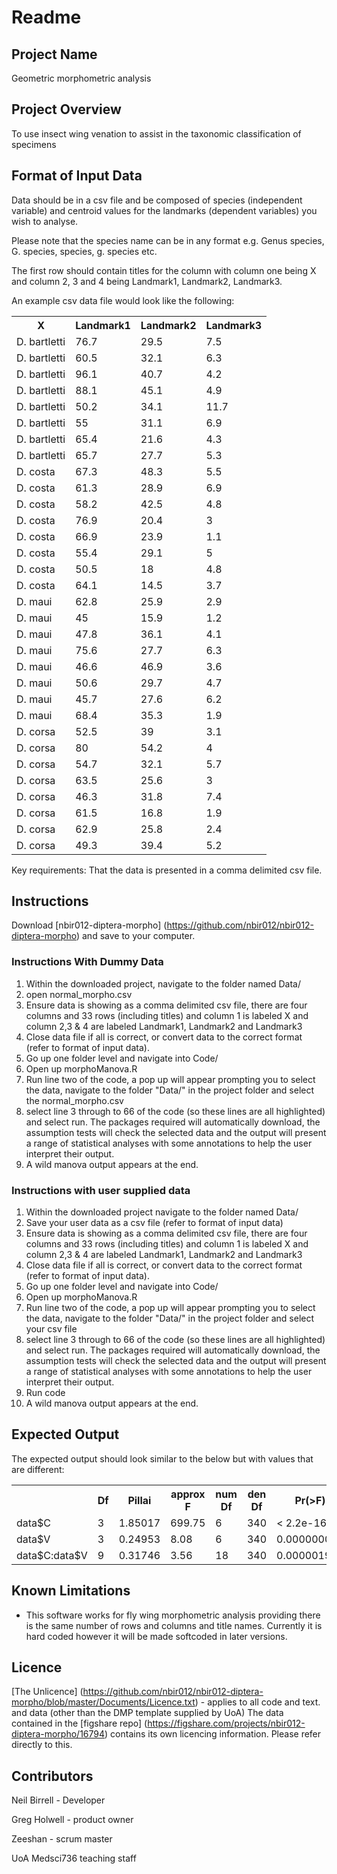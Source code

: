 # Readme

## Project Name
Geometric morphometric analysis

## Project Overview
To use insect wing venation to assist in the taxonomic classification of specimens

## Format of Input Data
Data should be in a csv file and be composed of species (independent variable) and centroid values for the landmarks (dependent variables) you wish to analyse. 

Please note that the species name can be in any format e.g. Genus species, G. species, species, g. species etc.

The first row should contain titles for the column with column one being X and column 2, 3 and 4 being Landmark1, Landmark2, Landmark3.

An example csv data file would look like the following:

</style>
<table class="tg">
  <tr>
    <th class="tg-yw4l">X</th>
    <th class="tg-yw4l">Landmark1</th>
    <th class="tg-yw4l">Landmark2</th>
    <th class="tg-yw4l">Landmark3</th>
  </tr>
  <tr>
    <td class="tg-yw4l">D. bartletti</td>
    <td class="tg-yw4l">76.7</td>
    <td class="tg-yw4l">29.5</td>
    <td class="tg-yw4l">7.5</td>
  </tr>
  <tr>
    <td class="tg-yw4l">D. bartletti</td>
    <td class="tg-yw4l">60.5</td>
    <td class="tg-yw4l">32.1</td>
    <td class="tg-yw4l">6.3</td>
  </tr>
  <tr>
    <td class="tg-yw4l">D. bartletti</td>
    <td class="tg-yw4l">96.1</td>
    <td class="tg-yw4l">40.7</td>
    <td class="tg-yw4l">4.2</td>
  </tr>
  <tr>
    <td class="tg-yw4l">D. bartletti</td>
    <td class="tg-yw4l">88.1</td>
    <td class="tg-yw4l">45.1</td>
    <td class="tg-yw4l">4.9</td>
  </tr>
  <tr>
    <td class="tg-yw4l">D. bartletti</td>
    <td class="tg-yw4l">50.2</td>
    <td class="tg-yw4l">34.1</td>
    <td class="tg-yw4l">11.7</td>
  </tr>
  <tr>
    <td class="tg-yw4l">D. bartletti</td>
    <td class="tg-yw4l">55</td>
    <td class="tg-yw4l">31.1</td>
    <td class="tg-yw4l">6.9</td>
  </tr>
  <tr>
    <td class="tg-yw4l">D. bartletti</td>
    <td class="tg-yw4l">65.4</td>
    <td class="tg-yw4l">21.6</td>
    <td class="tg-yw4l">4.3</td>
  </tr>
  <tr>
    <td class="tg-yw4l">D. bartletti</td>
    <td class="tg-yw4l">65.7</td>
    <td class="tg-yw4l">27.7</td>
    <td class="tg-yw4l">5.3</td>
  </tr>
  <tr>
    <td class="tg-yw4l">D. costa</td>
    <td class="tg-yw4l">67.3</td>
    <td class="tg-yw4l">48.3</td>
    <td class="tg-yw4l">5.5</td>
  </tr>
  <tr>
    <td class="tg-yw4l">D. costa</td>
    <td class="tg-yw4l">61.3</td>
    <td class="tg-yw4l">28.9</td>
    <td class="tg-yw4l">6.9</td>
  </tr>
  <tr>
    <td class="tg-yw4l">D. costa</td>
    <td class="tg-yw4l">58.2</td>
    <td class="tg-yw4l">42.5</td>
    <td class="tg-yw4l">4.8</td>
  </tr>
  <tr>
    <td class="tg-yw4l">D. costa</td>
    <td class="tg-yw4l">76.9</td>
    <td class="tg-yw4l">20.4</td>
    <td class="tg-yw4l">3</td>
  </tr>
  <tr>
    <td class="tg-yw4l">D. costa</td>
    <td class="tg-yw4l">66.9</td>
    <td class="tg-yw4l">23.9</td>
    <td class="tg-yw4l">1.1</td>
  </tr>
  <tr>
    <td class="tg-yw4l">D. costa</td>
    <td class="tg-yw4l">55.4</td>
    <td class="tg-yw4l">29.1</td>
    <td class="tg-yw4l">5</td>
  </tr>
  <tr>
    <td class="tg-yw4l">D. costa</td>
    <td class="tg-yw4l">50.5</td>
    <td class="tg-yw4l">18</td>
    <td class="tg-yw4l">4.8</td>
  </tr>
  <tr>
    <td class="tg-yw4l">D. costa</td>
    <td class="tg-yw4l">64.1</td>
    <td class="tg-yw4l">14.5</td>
    <td class="tg-yw4l">3.7</td>
  </tr>
  <tr>
    <td class="tg-yw4l">D. maui</td>
    <td class="tg-yw4l">62.8</td>
    <td class="tg-yw4l">25.9</td>
    <td class="tg-yw4l">2.9</td>
  </tr>
  <tr>
    <td class="tg-yw4l">D. maui</td>
    <td class="tg-yw4l">45</td>
    <td class="tg-yw4l">15.9</td>
    <td class="tg-yw4l">1.2</td>
  </tr>
  <tr>
    <td class="tg-yw4l">D. maui</td>
    <td class="tg-yw4l">47.8</td>
    <td class="tg-yw4l">36.1</td>
    <td class="tg-yw4l">4.1</td>
  </tr>
  <tr>
    <td class="tg-yw4l">D. maui</td>
    <td class="tg-yw4l">75.6</td>
    <td class="tg-yw4l">27.7</td>
    <td class="tg-yw4l">6.3</td>
  </tr>
  <tr>
    <td class="tg-yw4l">D. maui</td>
    <td class="tg-yw4l">46.6</td>
    <td class="tg-yw4l">46.9</td>
    <td class="tg-yw4l">3.6</td>
  </tr>
  <tr>
    <td class="tg-yw4l">D. maui</td>
    <td class="tg-yw4l">50.6</td>
    <td class="tg-yw4l">29.7</td>
    <td class="tg-yw4l">4.7</td>
  </tr>
  <tr>
    <td class="tg-yw4l">D. maui</td>
    <td class="tg-yw4l">45.7</td>
    <td class="tg-yw4l">27.6</td>
    <td class="tg-yw4l">6.2</td>
  </tr>
  <tr>
    <td class="tg-yw4l">D. maui</td>
    <td class="tg-yw4l">68.4</td>
    <td class="tg-yw4l">35.3</td>
    <td class="tg-yw4l">1.9</td>
  </tr>
  <tr>
    <td class="tg-yw4l">D. corsa</td>
    <td class="tg-yw4l">52.5</td>
    <td class="tg-yw4l">39</td>
    <td class="tg-yw4l">3.1</td>
  </tr>
  <tr>
    <td class="tg-yw4l">D. corsa</td>
    <td class="tg-yw4l">80</td>
    <td class="tg-yw4l">54.2</td>
    <td class="tg-yw4l">4</td>
  </tr>
  <tr>
    <td class="tg-yw4l">D. corsa</td>
    <td class="tg-yw4l">54.7</td>
    <td class="tg-yw4l">32.1</td>
    <td class="tg-yw4l">5.7</td>
  </tr>
  <tr>
    <td class="tg-yw4l">D. corsa</td>
    <td class="tg-yw4l">63.5</td>
    <td class="tg-yw4l">25.6</td>
    <td class="tg-yw4l">3</td>
  </tr>
  <tr>
    <td class="tg-yw4l">D. corsa</td>
    <td class="tg-yw4l">46.3</td>
    <td class="tg-yw4l">31.8</td>
    <td class="tg-yw4l">7.4</td>
  </tr>
  <tr>
    <td class="tg-yw4l">D. corsa</td>
    <td class="tg-yw4l">61.5</td>
    <td class="tg-yw4l">16.8</td>
    <td class="tg-yw4l">1.9</td>
  </tr>
  <tr>
    <td class="tg-yw4l">D. corsa</td>
    <td class="tg-yw4l">62.9</td>
    <td class="tg-yw4l">25.8</td>
    <td class="tg-yw4l">2.4</td>
  </tr>
  <tr>
    <td class="tg-yw4l">D. corsa</td>
    <td class="tg-yw4l">49.3</td>
    <td class="tg-yw4l">39.4</td>
    <td class="tg-yw4l">5.2</td>
  </tr>
</table>

Key requirements: That the data is presented in a comma delimited csv file.

## Instructions

Download [nbir012-diptera-morpho] (https://github.com/nbir012/nbir012-diptera-morpho) and save to your computer.

### Instructions With Dummy Data
1. Within the downloaded project, navigate to the folder named Data/
2. open normal_morpho.csv
3. Ensure data is showing as a comma delimited csv file, there are four columns and 33 rows (including titles) and column 1 is labeled X and column 2,3 & 4 are labeled Landmark1, Landmark2 and Landmark3 
4. Close data file if all is correct, or convert data to the correct format (refer to format of input data).
5. Go up one folder level and navigate into Code/
6. Open up morphoManova.R 
7. Run line two of the code, a pop up will appear prompting you to select the data, navigate to the folder "Data/" in the project folder and select the normal_morpho.csv
8. select line 3 through to 66 of the code (so these lines are all highlighted) and select run. The packages required will automatically download, the assumption tests will check the selected data and the output will present a range of statistical analyses with some annotations to help the user interpret their output.
9. A wild manova output appears at the end.

### Instructions with user supplied data
1. Within the downloaded project navigate to the folder named Data/
2. Save your user data as a csv file (refer to format of input data)
3. Ensure data is showing as a comma delimited csv file, there are four columns and 33 rows (including titles) and column 1 is labeled X and column 2,3 & 4 are labeled Landmark1, Landmark2 and Landmark3 
4. Close data file if all is correct, or convert data to the correct format (refer to format of input data).
5. Go up one folder level and navigate into Code/
6. Open up morphoManova.R
7. Run line two of the code, a pop up will appear prompting you to select the data, navigate to the folder "Data/" in the project folder and select your csv file
8. select line 3 through to 66 of the code (so these lines are all highlighted) and select run. The packages required will automatically download, the assumption tests will check the selected data and the output will present a range of statistical analyses with some annotations to help the user interpret their output.
8. Run code
9. A wild manova output appears at the end.

## Expected Output
The expected output should look similar to the below but with values that are different:

<table class="tg">
  <tr>
    <th class="tg-yw4l"></th>
    <th class="tg-yw4l">Df</th>
    <th class="tg-yw4l">Pillai</th>
    <th class="tg-yw4l">approx F</th>
    <th class="tg-yw4l">num Df</th>
    <th class="tg-yw4l">den Df</th>
    <th class="tg-yw4l">Pr(&gt;F)</th>
    <th class="tg-yw4l"></th>
  </tr>
  <tr>
    <td class="tg-yw4l">data$C</td>
    <td class="tg-yw4l">3</td>
    <td class="tg-yw4l">1.85017</td>
    <td class="tg-yw4l">699.75</td>
    <td class="tg-yw4l">6</td>
    <td class="tg-yw4l">340</td>
    <td class="tg-yw4l">&lt; 2.2e-16</td>
    <td class="tg-yw4l">***</td>
  </tr>
  <tr>
    <td class="tg-yw4l">data$V </td>
    <td class="tg-yw4l">3</td>
    <td class="tg-yw4l">0.24953</td>
    <td class="tg-yw4l">8.08</td>
    <td class="tg-yw4l">6</td>
    <td class="tg-yw4l">340</td>
    <td class="tg-yw4l">0.000000036</td>
    <td class="tg-yw4l">***</td>
  </tr>
  <tr>
    <td class="tg-yw4l">data$C:data$V</td>
    <td class="tg-yw4l">9</td>
    <td class="tg-yw4l">0.31746</td>
    <td class="tg-yw4l">3.56</td>
    <td class="tg-yw4l">18</td>
    <td class="tg-yw4l">340</td>
    <td class="tg-yw4l">0.000001954</td>
    <td class="tg-yw4l">***</td>
  </tr>
</table>

## Known Limitations
- This software works for fly wing morphometric analysis providing there is the same number of rows and columns and title names. Currently it is hard coded however it will be made softcoded in later versions.

## Licence
[The Unlicence] (https://github.com/nbir012/nbir012-diptera-morpho/blob/master/Documents/Licence.txt) - applies to all code and text. and data (other than the DMP template supplied by UoA)
The data contained in the [figshare repo] (https://figshare.com/projects/nbir012-diptera-morpho/16794) contains its own licencing information. Please refer directly to this.

## Contributors
Neil Birrell - Developer

Greg Holwell - product owner

Zeeshan - scrum master

UoA Medsci736 teaching staff

